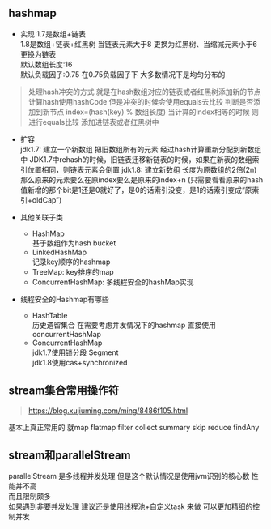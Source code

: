 ## hashmap
* 实现
  1.7是数组+链表       
  1.8是数组+链表+红黑树 当链表元素大于8 更换为红黑树、当缩减元素小于6更换为链表        
  默认数组长度:16      
  默认负载因子:0.75 在0.75负载因子下 大多数情况下是均匀分布的

> 处理hash冲突的方式 就是在hash数组对应的链表或者红黑树添加新的节点     
> 计算hash使用hashCode 但是冲突的时候会使用equals去比较 判断是否添加到新节点
> index=(hash(key) % 数组长度) 当计算的index相等的时候  则进行equals比较 添加进链表或者红黑树中

* 扩容   
  jdk1.7: 建立一个新数组 把旧数组所有的元素 经过hash计算重新分配到新数组中 JDK1.7中rehash的时候，旧链表迁移新链表的时候，如果在新表的数组索引位置相同，则链表元素会倒置 jdk1.8: 建立新数组
  长度为原数组的2倍(2n) 那么原来的元素要么在原index要么是原来的index+n (只需要看看原来的hash值新增的那个bit是1还是0就好了，是0的话索引没变，是1的话索引变成“原索引+oldCap”)

* 其他关联子类
    * HashMap        
      基于数组作为hash bucket
    * LinkedHashMap      
      记录key顺序的hashmap
    * TreeMap: key排序的map
    * ConcurrentHashMap: 多线程安全的hashMap实现

* 线程安全的Hashmap有哪些
    * HashTable     
      历史遗留集合 在需要考虑并发情况下的hashmap 直接使用concurrentHashMap
    * ConcurrentHashMap     
      jdk1.7使用锁分段 Segment    
      jdk1.8使用cas+synchronized    

## stream集合常用操作符   
> https://blog.xujiuming.com/ming/8486f105.html   

基本上真正常用的 就map flatmap  filter collect summary skip reduce findAny   


## stream和parallelStream 

parallelStream 是多线程并发处理 但是这个默认情况是使用jvm识别的核心数 性能并不高   
而且限制颇多     
如果遇到非要并发处理  建议还是使用线程池+自定义task 来做  可以更加精细的控制并发     



